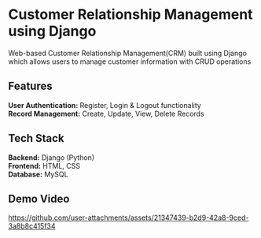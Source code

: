# Customer Relationship Management using Django
Web-based Customer Relationship Management(CRM) built using Django which allows users to manage customer information with CRUD operations

## Features
 
**User Authentication:** Register, Login & Logout functionality\
**Record Management:** Create, Update, View, Delete Records

## Tech Stack

**Backend:** Django (Python)\
**Frontend:** HTML, CSS\
**Database:** MySQL

## Demo Video

https://github.com/user-attachments/assets/21347439-b2d9-42a8-9ced-3a8b8c415f34
